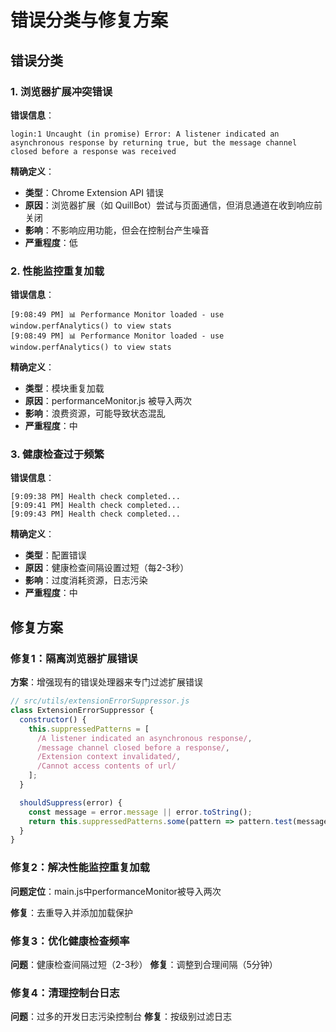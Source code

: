 # 错误分类与修复方案

## 错误分类

### 1. 浏览器扩展冲突错误
**错误信息**：
```
login:1 Uncaught (in promise) Error: A listener indicated an asynchronous response by returning true, but the message channel closed before a response was received
```

**精确定义**：
- **类型**：Chrome Extension API 错误
- **原因**：浏览器扩展（如 QuillBot）尝试与页面通信，但消息通道在收到响应前关闭
- **影响**：不影响应用功能，但会在控制台产生噪音
- **严重程度**：低

### 2. 性能监控重复加载
**错误信息**：
```
[9:08:49 PM] 📊 Performance Monitor loaded - use window.perfAnalytics() to view stats
[9:08:49 PM] 📊 Performance Monitor loaded - use window.perfAnalytics() to view stats
```

**精确定义**：
- **类型**：模块重复加载
- **原因**：performanceMonitor.js 被导入两次
- **影响**：浪费资源，可能导致状态混乱
- **严重程度**：中

### 3. 健康检查过于频繁
**错误信息**：
```
[9:09:38 PM] Health check completed...
[9:09:41 PM] Health check completed...
[9:09:43 PM] Health check completed...
```

**精确定义**：
- **类型**：配置错误
- **原因**：健康检查间隔设置过短（每2-3秒）
- **影响**：过度消耗资源，日志污染
- **严重程度**：中

## 修复方案

### 修复1：隔离浏览器扩展错误

**方案**：增强现有的错误处理器来专门过滤扩展错误

```javascript
// src/utils/extensionErrorSuppressor.js
class ExtensionErrorSuppressor {
  constructor() {
    this.suppressedPatterns = [
      /A listener indicated an asynchronous response/,
      /message channel closed before a response/,
      /Extension context invalidated/,
      /Cannot access contents of url/
    ];
  }

  shouldSuppress(error) {
    const message = error.message || error.toString();
    return this.suppressedPatterns.some(pattern => pattern.test(message));
  }
}
```

### 修复2：解决性能监控重复加载

**问题定位**：main.js中performanceMonitor被导入两次

**修复**：去重导入并添加加载保护

### 修复3：优化健康检查频率

**问题**：健康检查间隔过短（2-3秒）
**修复**：调整到合理间隔（5分钟）

### 修复4：清理控制台日志

**问题**：过多的开发日志污染控制台
**修复**：按级别过滤日志
